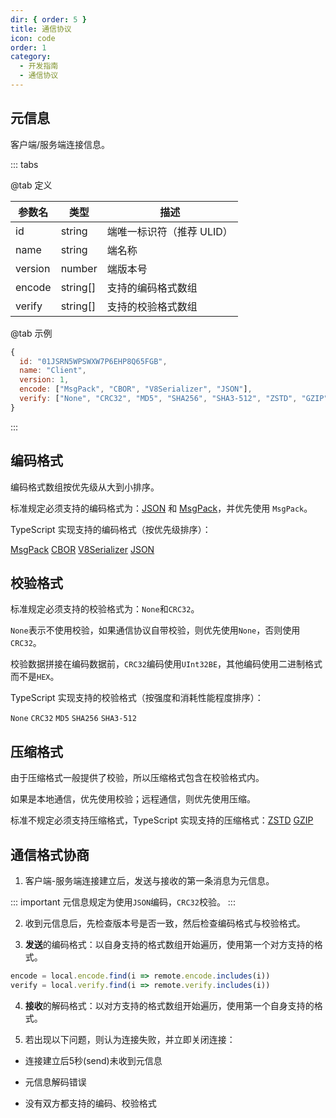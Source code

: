 ```yaml
---
dir: { order: 5 }
title: 通信协议
icon: code
order: 1
category:
  - 开发指南
  - 通信协议
---
```


## 元信息

客户端/服务端连接信息。

::: tabs

@tab 定义

| 参数名  | 类型     | 描述                      |
| ------- | -------- | ------------------------- |
| id      | string   | 端唯一标识符（推荐 ULID） |
| name    | string   | 端名称                    |
| version | number   | 端版本号                  |
| encode  | string[] | 支持的编码格式数组        |
| verify  | string[] | 支持的校验格式数组        |

@tab 示例

```js
{
  id: "01JSRN5WPSWXW7P6EHP8Q65FGB",
  name: "Client",
  version: 1,
  encode: ["MsgPack", "CBOR", "V8Serializer", "JSON"],
  verify: ["None", "CRC32", "MD5", "SHA256", "SHA3-512", "ZSTD", "GZIP"]
}
```

:::

## 编码格式

编码格式数组按优先级从大到小排序。

标准规定必须支持的编码格式为：[JSON](https://json.org) 和 [MsgPack](https://msgpack.org)，并优先使用 `MsgPack`。

TypeScript 实现支持的编码格式（按优先级排序）：

[MsgPack](https://msgpack.org) [CBOR](https://cbor.io) [V8Serializer](https://nodejs.org/api/v8.html) [JSON](https://json.org)

## 校验格式

标准规定必须支持的校验格式为：`None`和`CRC32`。

`None`表示不使用校验，如果通信协议自带校验，则优先使用`None`，否则使用`CRC32`。

校验数据拼接在编码数据前，`CRC32`编码使用`UInt32BE`，其他编码使用二进制格式而不是`HEX`。

TypeScript 实现支持的校验格式（按强度和消耗性能程度排序）：

`None` `CRC32` `MD5` `SHA256` `SHA3-512`

## 压缩格式

由于压缩格式一般提供了校验，所以压缩格式包含在校验格式内。

如果是本地通信，优先使用校验；远程通信，则优先使用压缩。

标准不规定必须支持压缩格式，TypeScript 实现支持的压缩格式：[ZSTD](https://zstd.net) [GZIP](https://gzip.org)

## 通信格式协商

1. 客户端-服务端连接建立后，发送与接收的第一条消息为元信息。

::: important
元信息规定为使用`JSON`编码，`CRC32`校验。
:::

2. 收到元信息后，先检查版本号是否一致，然后检查编码格式与校验格式。

3. **发送**的编码格式：以自身支持的格式数组开始遍历，使用第一个对方支持的格式。

```js
encode = local.encode.find(i => remote.encode.includes(i))
verify = local.verify.find(i => remote.verify.includes(i))
```

4. **接收**的解码格式：以对方支持的格式数组开始遍历，使用第一个自身支持的格式。

5. 若出现以下问题，则认为连接失败，并立即关闭连接：

- 连接建立后5秒(send)未收到元信息

- 元信息解码错误

- 没有双方都支持的编码、校验格式

<Catalog />
